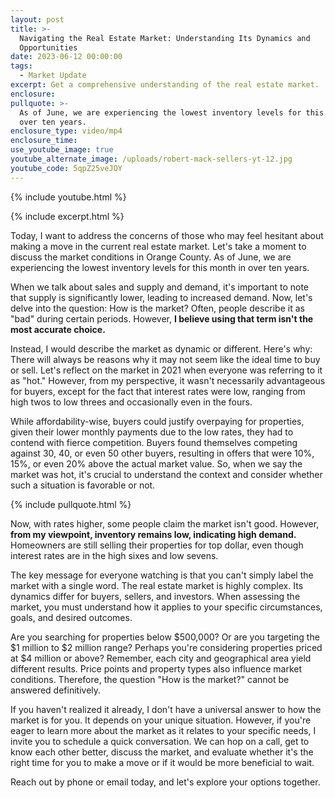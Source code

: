 ```yaml
---
layout: post
title: >-
  Navigating the Real Estate Market: Understanding Its Dynamics and
  Opportunities
date: 2023-06-12 00:00:00
tags:
  - Market Update
excerpt: Get a comprehensive understanding of the real estate market.
enclosure:
pullquote: >-
  As of June, we are experiencing the lowest inventory levels for this month in
  over ten years.
enclosure_type: video/mp4
enclosure_time:
use_youtube_image: true
youtube_alternate_image: /uploads/robert-mack-sellers-yt-12.jpg
youtube_code: 5qpZ25veJOY
---
```

{% include youtube.html %}

{% include excerpt.html %}

Today, I want to address the concerns of those who may feel hesitant about making a move in the current real estate market. Let's take a moment to discuss the market conditions in Orange County. As of June, we are experiencing the lowest inventory levels for this month in over ten years.

When we talk about sales and supply and demand, it's important to note that supply is significantly lower, leading to increased demand. Now, let's delve into the question: How is the market? Often, people describe it as "bad" during certain periods. However, **I believe using that term isn't the most accurate choice.**

Instead, I would describe the market as dynamic or different. Here's why: There will always be reasons why it may not seem like the ideal time to buy or sell. Let's reflect on the market in 2021 when everyone was referring to it as "hot." However, from my perspective, it wasn't necessarily advantageous for buyers, except for the fact that interest rates were low, ranging from high twos to low threes and occasionally even in the fours.

While affordability-wise, buyers could justify overpaying for properties, given their lower monthly payments due to the low rates, they had to contend with fierce competition. Buyers found themselves competing against 30, 40, or even 50 other buyers, resulting in offers that were 10%, 15%, or even 20% above the actual market value. So, when we say the market was hot, it's crucial to understand the context and consider whether such a situation is favorable or not.

{% include pullquote.html %}

Now, with rates higher, some people claim the market isn't good. However, **from my viewpoint, inventory remains low, indicating high demand.** Homeowners are still selling their properties for top dollar, even though interest rates are in the high sixes and low sevens.

The key message for everyone watching is that you can't simply label the market with a single word. The real estate market is highly complex. Its dynamics differ for buyers, sellers, and investors. When assessing the market, you must understand how it applies to your specific circumstances, goals, and desired outcomes.

Are you searching for properties below $500,000? Or are you targeting the $1 million to $2 million range? Perhaps you're considering properties priced at $4 million or above? Remember, each city and geographical area yield different results. Price points and property types also influence market conditions. Therefore, the question "How is the market?" cannot be answered definitively.

If you haven't realized it already, I don't have a universal answer to how the market is for you. It depends on your unique situation. However, if you're eager to learn more about the market as it relates to your specific needs, I invite you to schedule a quick conversation. We can hop on a call, get to know each other better, discuss the market, and evaluate whether it's the right time for you to make a move or if it would be more beneficial to wait.

Reach out by phone or email today, and let's explore your options together.